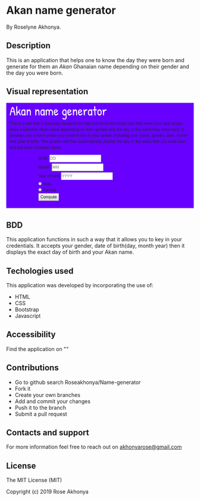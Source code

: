 # Akan name generator
 By Roselyne Akhonya.
## Description
This is an application that helps one to know the day they were born and generate for them an *Akan* Ghanaian name depending on their gender and the day you were born.
## Visual representation
<img src="images/akan.jpg" alt="screenshot"> 

## BDD
This application functions in such a way that it allows you to key in your credentials. It accepts your gender, date of birth(day, month year) then it displays the exact day of birth and your Akan name. 
## Techologies used
This application was developed by incorporating the use of:
- HTML 
- CSS
- Bootstrap
- Javascript 
## Accessibility
Find the application on ""
## Contributions
- Go to github search Roseakhonya/Name-generator
- Fork it
- Create your own branches
- Add and commit your changes
- Push it to the branch
- Submit a pull request
## Contacts and support
For more information feel free to reach out on akhonyarose@gmail.com
## License
The MIT License (MIT)

Copyright (c) 2019 Rose Akhonya
